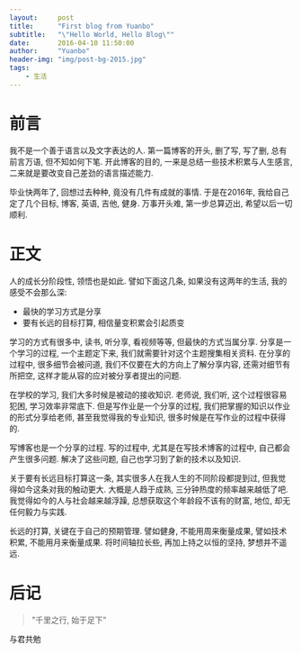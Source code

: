 ```yaml
---
layout:     post
title:      "First blog from Yuanbo"
subtitle:   "\"Hello World, Hello Blog\""
date:       2016-04-10 11:50:00
author:     "Yuanbo"
header-img: "img/post-bg-2015.jpg"
tags:
    - 生活
---
```


# 前言
我不是一个善于语言以及文字表达的人. 第一篇博客的开头, 删了写, 写了删, 总有前言万语, 但不知如何下笔. 开此博客的目的, 一来是总结一些技术积累与人生感言, 二来就是要改变自己差劲的语言描述能力.

毕业快两年了, 回想过去种种, 竟没有几件有成就的事情. 于是在2016年, 我给自己定了几个目标, 博客, 英语, 吉他, 健身. 万事开头难, 第一步总算迈出, 希望以后一切顺利.

# 正文
人的成长分阶段性, 领悟也是如此. 譬如下面这几条, 如果没有这两年的生活, 我的感受不会那么深:

  - 最快的学习方式是分享
  - 要有长远的目标打算, 相信量变积累会引起质变

学习的方式有很多中, 读书, 听分享, 看视频等等, 但最快的方式当属分享. 分享是一个学习的过程, 一个主题定下来, 我们就需要针对这个主题搜集相关资料. 在分享的过程中, 很多细节会被问道, 我们不仅要在大的方向上了解分享内容, 还需对细节有所把空, 这样才能从容的应对被分享者提出的问题.

在学校的学习, 我们大多时候是被动的接收知识. 老师说, 我们听, 这个过程很容易犯困, 学习效率非常底下. 但是写作业是一个分享的过程, 我们把掌握的知识以作业的形式分享给老师, 甚至我觉得我的专业知识, 很多时候是在写作业的过程中获得的.

写博客也是一个分享的过程. 写的过程中, 尤其是在写技术博客的过程中, 自己都会产生很多问题. 解决了这些问题, 自己也学习到了新的技术以及知识.

关于要有长远目标打算这一条, 其实很多人在我人生的不同阶段都提到过, 但我觉得如今这条对我的触动更大. 大概是人趋于成熟, 三分钟热度的频率越来越低了吧. 我觉得如今的人与社会越来越浮躁, 总想获取这个年龄段不该有的财富, 地位, 却无任何毅力与实践.

长远的打算, 关键在于自己的预期管理. 譬如健身, 不能用周来衡量成果, 譬如技术积累, 不能用月来衡量成果. 将时间轴拉长些, 再加上持之以恒的坚持, 梦想并不遥远.

# 后记
>"千里之行, 始于足下"

与君共勉
